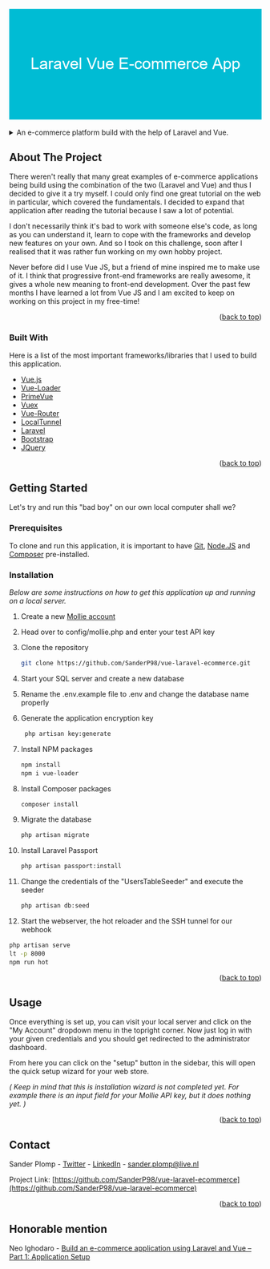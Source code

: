 ![alt text](https://github.com/SanderP98/vue-laravel-ecommerce/blob/9d1e2c2869f9d160e86a2699ccbc675b100f3552/public/Laravel_Vue_E-commerce_App.png)

<details>
  <summary>An e-commerce platform build with the help of Laravel and Vue.</summary>
  <ol>
    <li>
      <a href="#about-the-project">About The Project</a>
      <ul>
        <li><a href="#built-with">Built With</a></li>
      </ul>
    </li>
    <li>
      <a href="#getting-started">Getting Started</a>
      <ul>
        <li><a href="#prerequisites">Prerequisites</a></li>
        <li><a href="#installation">Installation</a></li>
      </ul>
    </li>
    <li><a href="#usage">Usage</a></li>
    <li><a href="#contact">Contact</a></li>
    <li><a href="#honorable-mention">Honorable mention</a></li>
  </ol>
</details>



<!-- ABOUT THE PROJECT -->
## About The Project

There weren't really that many great examples of e-commerce applications being build using the combination of the two (Laravel and Vue) and thus I decided to give it a try myself. I could only find one great tutorial on the web in particular, which covered the fundamentals. I decided to expand that application after reading the tutorial because I saw a lot of potential.

I don't necessarily think it's bad to work with someone else's code, as long as you can understand it, learn to cope with the frameworks and develop new features on your own. And so I took on this challenge, soon after I realised that it was rather fun working on my own hobby project.

Never before did I use Vue JS, but a friend of mine inspired me to make use of it. I think that progressive front-end frameworks are really awesome, it gives a whole new meaning to front-end development. Over the past few months I have learned a lot from Vue JS and I am excited to keep on working on this project in my free-time!

<p align="right">(<a href="#top">back to top</a>)</p>



### Built With

Here is a list of the most important frameworks/libraries that I used to build this application.

* [Vue.js](https://vuejs.org/)
* [Vue-Loader](https://vue-loader.vuejs.org/)
* [PrimeVue](https://www.primefaces.org/primevue/showcase-v2/)
* [Vuex](https://vuex.vuejs.org/)
* [Vue-Router](https://router.vuejs.org/)
* [LocalTunnel](https://www.npmjs.com/package/localtunnel)
* [Laravel](https://laravel.com)
* [Bootstrap](https://getbootstrap.com)
* [JQuery](https://jquery.com)

<p align="right">(<a href="#top">back to top</a>)</p>



<!-- GETTING STARTED -->
## Getting Started

Let's try and run this "bad boy" on our own local computer shall we?

### Prerequisites

To clone and run this application, it is important to have [Git](/https://git-scm.com/ "Git"), [Node.JS](https://nodejs.org/en/download/ "Node.JS") and [Composer](https://getcomposer.org/download/ "Composer") pre-installed.
### Installation

_Below are some instructions on how to get this application up and running on a local server._

1. Create a new [Mollie account](https://www.mollie.com/ "Mollie account") 

2. Head over to config/mollie.php and enter your test API key
1. Clone the repository

   ```sh
   git clone https://github.com/SanderP98/vue-laravel-ecommerce.git
   ```
2. Start your SQL server and create a new database
3. Rename the .env.example file to .env and change the database name properly

4. Generate the application encryption key
   ```sh
	php artisan key:generate
   ```
5. Install NPM packages

   ```sh
   npm install
   npm i vue-loader
   ```
6. Install Composer packages
   ```sh
   composer install
   ```
7. Migrate the database

   ```sh
   php artisan migrate
   ```
8. Install Laravel Passport

   ```sh
   php artisan passport:install
   ```
9. Change the credentials of the "UsersTableSeeder" and execute the seeder

   ```sh
   php artisan db:seed
   ```
10. Start the webserver, the hot reloader and the SSH tunnel for our webhook

   ```sh
   php artisan serve
   lt -p 8000
   npm run hot
   ```


<p align="right">(<a href="#top">back to top</a>)</p>



<!-- USAGE EXAMPLES -->
## Usage

Once everything is set up, you can visit your local server and click on the "My Account" dropdown menu in the topright corner. Now just log in with your given credentials and you should get redirected to the administrator dashboard. 

From here you can click on the "setup" button in the sidebar, this will open the quick setup wizard for your web store. 

_( Keep in mind that this is installation wizard is not completed yet. For example there is an input field for your Mollie API key, but it does nothing yet. )_

<p align="right">(<a href="#top">back to top</a>)</p>

<!-- CONTACT -->
## Contact

Sander Plomp - [Twitter](https://twitter.com/SanderPlomp_) - [LinkedIn](https://www.linkedin.com/in/sander-p-4524ab129/) - sander.plomp@live.nl

Project Link: [https://github.com/SanderP98/vue-laravel-ecommerce](https://github.com/SanderP98/vue-laravel-ecommerce)

<p align="right">(<a href="#top">back to top</a>)</p>

<!-- Honorable mention -->
## Honorable mention

Neo Ighodaro - [Build an e-commerce application using Laravel and Vue – Part 1: Application Setup](https://blog.pusher.com/ecommerce-laravel-vue-part-1/)